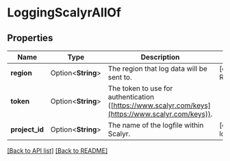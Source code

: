 # LoggingScalyrAllOf

## Properties

Name | Type | Description | Notes
------------ | ------------- | ------------- | -------------
**region** | Option<**String**> | The region that log data will be sent to. | [default to Region_US]
**token** | Option<**String**> | The token to use for authentication ([https://www.scalyr.com/keys](https://www.scalyr.com/keys)). | 
**project_id** | Option<**String**> | The name of the logfile within Scalyr. | [default to logplex]

[[Back to API list]](../README.md#documentation-for-api-endpoints) [[Back to README]](../README.md)


